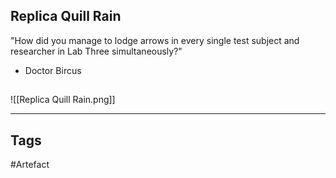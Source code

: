 ## Replica Quill Rain
"How did you manage to lodge arrows in every single test subject and researcher in Lab Three simultaneously?"
- Doctor Bircus
## 
![[Replica Quill Rain.png]]

---
## Tags
#Artefact